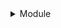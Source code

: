 <details><summary>Module</summary>

<ul>
<li>08-14 - AgentJay - lib fix
<li>08-14 - AgentJay - Merge branch 'master' of https://github.com/AgentJay/biopama_form_hooks
<li>08-14 - AgentJay - added policy form hook
<li>08-14 - AgentJay - adding policy form hooks
<li>08-14 - AgentJay - adding policy form hooks
<li>08-08 - AgentJay - mjor version update!
</ul>
</details>

